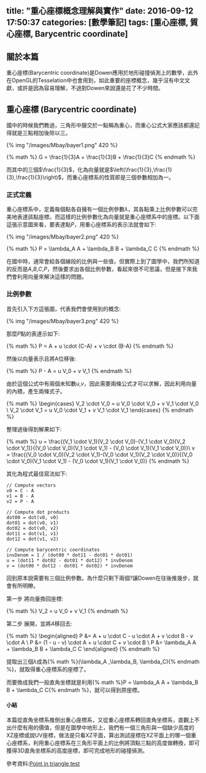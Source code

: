 title: "重心座標概念理解與實作"
date: 2016-09-12 17:50:37
categories: [數學筆記]
tags: [重心座標, 質心座標, Barycentric coordinate]
---
## 關於本篇 ##
重心座標(Barycentric coordinate)是Dowen應用於地形碰撞偵測上的數學，此外在OpenGL的Tesselation中也會用到，如此重要的座標概念，幾乎沒有中文文獻，或許是因為容易理解，不過對Dowen來說還是花了不少時間。

## 重心座標 (Barycentric coordinate) ##
國中的時候我們教過，三角形中腺交於一點稱為重心，而重心公式大家應該都還記得就是三點相加後除以三。

{% img "/images/Mbay/bayer1.png" 420 %}

{% math %}
G = \frac{1}{3}A + \frac{1}{3}B + \frac{1}{3}C
{% endmath %}

而其中的三個$\frac{1}{3}$，化為向量就是$\left(\frac{1}{3},\frac{1}{3},\frac{1}{3}\right)$，而重心座標系的性質即是三個參數相加為一。

<!--more-->

### 正式定義 ###
重心座標系中，定義每個點各自擁有一個比例參數$\lambda$，其各點乘上比例參數可以完美地表達該點座標。而這樣的比例參數化為向量就是重心座標系中的座標。以下面這張示意圖來看，要表達點$P$，用重心座標系的表示法就會如下:

{% img "/images/Mbay/bayer2.png" 420 %}

{% math %}
P = \lambda_A A + \lambda_B B + \lambda_C C
{% endmath %}

在國中時，通常會給各個線段的比例與一些值，但實際上到了圖學中，我們所知道的反而是$A$,$B$,$C$,$P$，然後要求出各個比例參數，看起來很不可思議，但是接下來我們會利用向量來解決這樣的問題。

### 比例參數 ###
首先引入下方這張圖，代表我們會使用到的概念:

{% img "/images/Mbay/bayer3.png" 420 %}

那麼$P$點的表達示如下:

{% math %}
P = A + u \cdot (C-A) + v \cdot (B-A)
{% endmath %}

然後以向量表示且將A位移後:

{% math %}
P - A = u V_0 + v V_1
{% endmath %}

由於這個公式中有兩個未知數$u$,$v$，因此需要兩條公式才可以求解，因此利用向量的內積，產生兩條式子。

{% math %}
\begin{cases}
V_2 \cdot V_0 = u V_0 \cdot V_0 + v V_1 \cdot V_0 \\
V_2 \cdot V_1 = u V_0 \cdot V_1 + v V_1 \cdot V_1
\end{cases}
{% endmath %}

整理過後得到解果如下:

{% math %}
u = \frac{(V_1 \cdot V_1)(V_2 \cdot V_0)-(V_1 \cdot V_0)(V_2 \cdot V_1)}{(V_0 \cdot V_0)(V_1 \cdot V_1) - (V_0 \cdot V_1)(V_1 \cdot V_0)}\\
v = \frac{(V_0 \cdot V_0)(V_2 \cdot V_1)-(V_0 \cdot V_1)(V_2 \cdot V_0)}{(V_0 \cdot V_0)(V_1 \cdot V_1) - (V_0 \cdot V_1)(V_1 \cdot V_0)}
{% endmath %}

其化為程式最佳寫法如下:
```
// Compute vectors        
v0 = C - A
v1 = B - A
v2 = P - A

// Compute dot products
dot00 = dot(v0, v0)
dot01 = dot(v0, v1)
dot02 = dot(v0, v2)
dot11 = dot(v1, v1)
dot12 = dot(v1, v2)

// Compute barycentric coordinates
invDenom = 1 / (dot00 * dot11 - dot01 * dot01)
u = (dot11 * dot02 - dot01 * dot12) * invDenom
v = (dot00 * dot12 - dot01 * dot02) * invDenom
```

回到原本說需要有三個比例參數。為什麼只剩下兩個?讓Dowen在往後推幾步，就會有所明瞭。

第一步 將向量換回座標:

{% math %}
V_2 = u V_0 + v V_1
{% endmath %}

第二步 展開，並將$A$移回去:

{% math %}
\begin{aligned} 
P &= A + u \cdot C - u \cdot A + v \cdot B - v \cdot A \\
P &= (1 - u - v) \cdot A + u \cdot C + v \cdot B \\
P &= \lambda_A A + \lambda_B B + \lambda_C C
\end{aligned} 
{% endmath %}

提取出三個$\lambda$成為{% math %}(\lambda_A ,\lambda_B, \lambda_C){% endmath %}，就取得重心座標系的座標了。

而要換成我們一般直角坐標就是利用{% math %}P = \lambda_A A + \lambda_B B + \lambda_C C{% endmath %}，就可以得到原座標。


#### 小結 ####
本篇從直角坐標系推倒出重心座標系，又從重心座標系轉回直角坐標系，直觀上不出什麼有用的價值，但是在圖學中地形上，我們有一個三角形與一個缺少高度的XZ座標或說UV座標，做法是只看XZ平面，算出測試座標在XZ平面上的哪一個重心座標系，利用重心座標系在三角形平面上的比例將頂點三點的高度做轉換，即可獲得3D直角坐標系的高度座標，即可完成地形的碰撞偵測。

參考資料:[Point in triangle test](http://blackpawn.com/texts/pointinpoly/default.html)